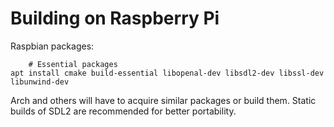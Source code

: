 # Building on Raspberry Pi
Raspbian packages:

        # Essential packages
	apt install cmake build-essential libopenal-dev libsdl2-dev libssl-dev libunwind-dev

Arch and others will have to acquire similar packages or build them.
Static builds of SDL2 are recommended for better portability.
